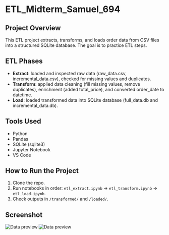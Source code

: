 # ETL_Midterm_Samuel_694

## Project Overview

This ETL project extracts, transforms, and loads order data from CSV files into a structured SQLite database. The goal is to practice ETL steps.

## ETL Phases

- **Extract**: loaded and inspected raw data (raw_data.csv, incremental_data.csv), checked for missing values and duplicates.
- **Transform**: applied data cleaning (fill missing values, remove duplicates), enrichment (added total_price), and converted order_date to datetime.
- **Load**: loaded transformed data into SQLite database (full_data.db and incremental_data.db).

## Tools Used

- Python
- Pandas
- SQLite (sqlite3)
- Jupyter Notebook
- VS Code

## How to Run the Project

1. Clone the repo.
2. Run notebooks in order: `etl_extract.ipynb` → `etl_transform.ipynb` → `etl_load.ipynb`.
3. Check outputs in `/transformed/` and `/loaded/`.

## Screenshot

![Data preview](screenshot1.png)
![Data preview](screenshot2.png)
